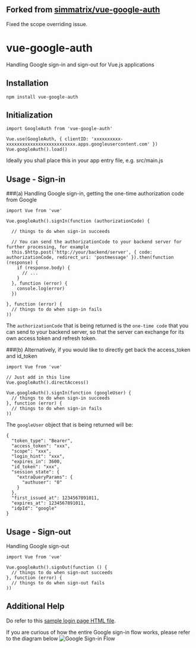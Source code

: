 ## Forked from [simmatrix/vue-google-auth](https://github.com/simmatrix/vue-google-auth)
Fixed the scope overriding issue.

# vue-google-auth
Handling Google sign-in and sign-out for Vue.js applications

## Installation
```
npm install vue-google-auth
```

## Initialization
```
import GoogleAuth from 'vue-google-auth'

Vue.use(GoogleAuth, { clientID: 'xxxxxxxxxx-xxxxxxxxxxxxxxxxxxxxxxxxxx.apps.googleusercontent.com' })
Vue.googleAuth().load()
```
Ideally you shall place this in your app entry file, e.g. src/main.js

## Usage - Sign-in
###(a) Handling Google sign-in, getting the one-time authorization code from Google
```
import Vue from 'vue'

Vue.googleAuth().signIn(function (authorizationCode) { 

  // things to do when sign-in succeeds
  
  // You can send the authorizationCode to your backend server for further processing, for example
  this.$http.post('http://your/backend/server', { code: authorizationCode, redirect_uri: 'postmessage' }).then(function (response) {
    if (response.body) {
      // ...
    }
  }, function (error) {
    console.log(error)
  })
  
}, function (error) {
  // things to do when sign-in fails
))
```

The `authorizationCode` that is being returned is the `one-time code` that you can send to your backend server, so that the server can exchange for its own access token and refresh token.


###(b) Alternatively, if you would like to directly get back the access_token and id_token
```
import Vue from 'vue'

// Just add in this line
Vue.googleAuth().directAccess()

Vue.googleAuth().signIn(function (googleUser) { 
  // things to do when sign-in succeeds
}, function (error) {
  // things to do when sign-in fails
))
```

The `googleUser` object that is being returned will be:
```
{
  "token_type": "Bearer",
  "access_token": "xxx",
  "scope": "xxx",
  "login_hint": "xxx",
  "expires_in": 3600,
  "id_token": "xxx",
  "session_state": {
    "extraQueryParams": {
      "authuser": "0"
    }
  },
  "first_issued_at": 1234567891011,
  "expires_at": 1234567891011,
  "idpId": "google"
}
```

## Usage - Sign-out
Handling Google sign-out
```
import Vue from 'vue'

Vue.googleAuth().signOut(function () { 
  // things to do when sign-out succeeds
}, function (error) {
  // things to do when sign-out fails
))
```

## Additional Help
Do refer to this [sample login page HTML file](https://github.com/simmatrix/vue-google-auth/blob/master/sample.html).

If you are curious of how the entire Google sign-in flow works, please refer to the diagram below
![Google Sign-in Flow](http://i.imgur.com/BQPXKyT.png)
